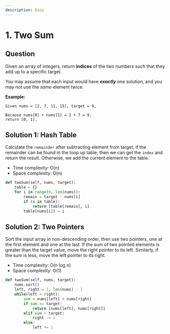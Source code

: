 ```yaml
---
description: Easy
---
```


# 1. Two Sum

## Question

Given an array of integers, return **indices** of the two numbers such that they add up to a specific target.

You may assume that each input would have _**exactly**_ one solution, and you may not use the _same_ element twice.

**Example:**

```text
Given nums = [2, 7, 11, 15], target = 9,

Because nums[0] + nums[1] = 2 + 7 = 9,
return [0, 1].
```

## **Solution 1: Hash Table**

Calculate the `remainder` after subtracting element from target, if the remainder can be found in the loop up table, then we can get the `index` and return the result. Otherwise, we add the current element to the table. 

* Time complexity: O\(n\)
* Space complexity: O\(n\)

```python
def twoSum(self, nums, target):
    table = {}
    for i in range(0, len(nums)):
        remain = target - nums[i]
        if (x in table):
            return [table[remain], i]
        table[nums[i]] = i
```

## **Solution 2: Two Pointers**

Sort the input array in non-descending order, then use two pointers, one at the first element and one at the last. If the sum of two pointed elements is greater than the target value, move the right pointer to its left. Similarly, if the sum is less, move the left pointer to its right.

* Time complexity: O\(n log n\)
* Space complexity: O\(1\)

```python
def twoSum(self, nums, target):
    nums.sort()
    left, right = 1, len(nums) - 1
    while(left < right):
        sum = nums[left] + nums[right]
        if sum == target:
            return [nums[left], nums[right]]
        elif sum > target:
            right -= 1
        else:
            left += 1
```

